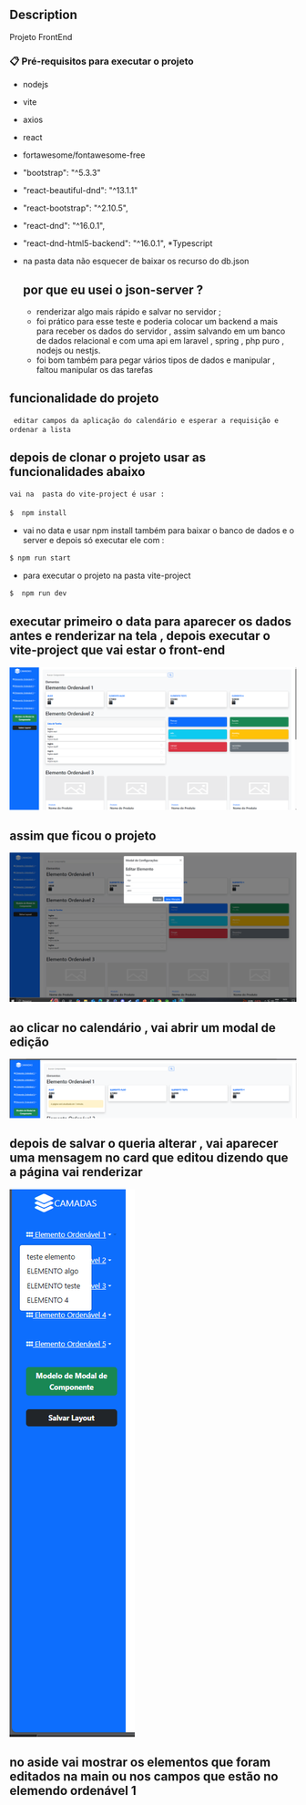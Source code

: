 ## Description
Projeto FrontEnd

### 📋 Pré-requisitos para executar o projeto
* nodejs
* vite
*  axios
* react
* fortawesome/fontawesome-free
*   "bootstrap": "^5.3.3"
*  "react-beautiful-dnd": "^13.1.1"
* "react-bootstrap": "^2.10.5",
* "react-dnd": "^16.0.1",
* "react-dnd-html5-backend": "^16.0.1",
*Typescript

* na pasta data  não esquecer de baixar os recurso do db.json

  ## por que eu usei o json-server ?
  * renderizar algo mais rápido e salvar no servidor ;
  *  foi prático para esse teste e poderia colocar um backend a mais  para receber os dados do servidor , assim salvando em um banco de dados relacional  e com uma api em  laravel , spring , php puro , nodejs ou nestjs.
  *  foi bom também para pegar vários tipos de dados e manipular , faltou manipular os das tarefas
     
 

## funcionalidade do projeto 
```
 editar campos da aplicação do calendário e esperar a requisição e ordenar a lista 

```
## depois de clonar o projeto usar as funcionalidades abaixo

```bash
vai na  pasta do vite-project é usar : 

$  npm install

```

* vai no data e usar npm install também para baixar o banco de dados e o server e depois só executar ele com : 
```bash
$ npm run start
```

* para executar o projeto na pasta vite-project
```bash
$  npm run dev
```


## executar primeiro o data para aparecer os dados antes e renderizar na tela , depois executar o vite-project que vai estar o front-end


![Tela principal](src/assets/inicial.png)

## assim que ficou o projeto 





![Tela principal](src/assets/modalEdicaopng.png)

## ao clicar no calendário , vai abrir um modal de edição 




![Tela principal](src/assets/depoisDeeditarpng.png)

## depois de salvar o queria alterar , vai aparecer uma mensagem no card que editou dizendo que a página vai renderizar 




![Tela principal](src/assets/Aside8.png)

## no aside vai mostrar os elementos que foram editados na main ou nos campos que estão no elemendo ordenável 1






